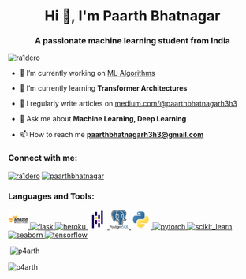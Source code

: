 <h1 align="center">Hi 👋, I'm Paarth Bhatnagar</h1>
<h3 align="center">A passionate machine learning student from India</h3>

<p align="left"> <a href="https://twitter.com/ra1dero" target="blank"><img src="https://img.shields.io/twitter/follow/ra1dero?logo=twitter&style=for-the-badge" alt="ra1dero" /></a> </p>

- 🔭 I’m currently working on [ML-Algorithms](https://github.com/p4arth/ML-Algorithms)

- 🌱 I’m currently learning **Transformer Architectures**

- 📝 I regularly write articles on [medium.com/@paarthbhatnagarh3h3](medium.com/@paarthbhatnagarh3h3)

- 💬 Ask me about **Machine Learning, Deep Learning**

- 📫 How to reach me **paarthbhatnagarh3h3@gmail.com**

<h3 align="left">Connect with me:</h3>
<p align="left">
<a href="https://twitter.com/ra1dero" target="blank"><img align="center" src="https://raw.githubusercontent.com/rahuldkjain/github-profile-readme-generator/master/src/images/icons/Social/twitter.svg" alt="ra1dero" height="30" width="40" /></a>
<a href="https://kaggle.com/paarthbhatnagar" target="blank"><img align="center" src="https://raw.githubusercontent.com/rahuldkjain/github-profile-readme-generator/master/src/images/icons/Social/kaggle.svg" alt="paarthbhatnagar" height="30" width="40" /></a>
</p>

<h3 align="left">Languages and Tools:</h3>
<p align="left"> <a href="https://aws.amazon.com" target="_blank" rel="noreferrer"> <img src="https://raw.githubusercontent.com/devicons/devicon/master/icons/amazonwebservices/amazonwebservices-original-wordmark.svg" alt="aws" width="40" height="40"/> </a> <a href="https://flask.palletsprojects.com/" target="_blank" rel="noreferrer"> <img src="https://www.vectorlogo.zone/logos/pocoo_flask/pocoo_flask-icon.svg" alt="flask" width="40" height="40"/> </a> <a href="https://heroku.com" target="_blank" rel="noreferrer"> <img src="https://www.vectorlogo.zone/logos/heroku/heroku-icon.svg" alt="heroku" width="40" height="40"/> </a> <a href="https://pandas.pydata.org/" target="_blank" rel="noreferrer"> <img src="https://raw.githubusercontent.com/devicons/devicon/2ae2a900d2f041da66e950e4d48052658d850630/icons/pandas/pandas-original.svg" alt="pandas" width="40" height="40"/> </a> <a href="https://www.postgresql.org" target="_blank" rel="noreferrer"> <img src="https://raw.githubusercontent.com/devicons/devicon/master/icons/postgresql/postgresql-original-wordmark.svg" alt="postgresql" width="40" height="40"/> </a> <a href="https://www.python.org" target="_blank" rel="noreferrer"> <img src="https://raw.githubusercontent.com/devicons/devicon/master/icons/python/python-original.svg" alt="python" width="40" height="40"/> </a> <a href="https://pytorch.org/" target="_blank" rel="noreferrer"> <img src="https://www.vectorlogo.zone/logos/pytorch/pytorch-icon.svg" alt="pytorch" width="40" height="40"/> </a> <a href="https://scikit-learn.org/" target="_blank" rel="noreferrer"> <img src="https://upload.wikimedia.org/wikipedia/commons/0/05/Scikit_learn_logo_small.svg" alt="scikit_learn" width="40" height="40"/> </a> <a href="https://seaborn.pydata.org/" target="_blank" rel="noreferrer"> <img src="https://seaborn.pydata.org/_images/logo-mark-lightbg.svg" alt="seaborn" width="40" height="40"/> </a> <a href="https://www.tensorflow.org" target="_blank" rel="noreferrer"> <img src="https://www.vectorlogo.zone/logos/tensorflow/tensorflow-icon.svg" alt="tensorflow" width="40" height="40"/> </a> </p>

<p>&nbsp;<img align="center" src="https://github-readme-stats.vercel.app/api?username=p4arth&show_icons=true&locale=en" alt="p4arth" /></p>

<p><img align="center" src="https://github-readme-streak-stats.herokuapp.com/?user=p4arth&" alt="p4arth" /></p>
